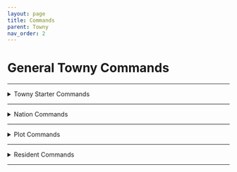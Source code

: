 ```yaml
---
layout: page
title: Commands
parent: Towny
nav_order: 2
---
```


# **General Towny Commands**

---

<details>
<summary> Towny Starter Commands</summary>

<summary>/t new [Name]</summary>

   Creates a New Town.

<summary>/t invite [player]</summary>

   Invites your selected player into your town.

<summary>/t kick [player]</summary>

   Kicks your selected player from your town.

<summary>/t spawn</summary>

   Teleports you to your town's spawn.

<summary>/t [Town Name] </summary>

   Displays General Town Information.

<summary>/t list</summary>

   Lists all current towns ingame.

<summary>/t claim</summary>

   Automatically claims the current chunk you are in.

<summary>/t unclaim</summary>

   Automatically unclaims the current chunk you are in.

<summary>/t deposit [amount]</summary>

   Deposits a set amount of money into your town bank.

<summary>/t withdraw [anmount]</summary>

   Withdraws a set amount of money from your town bank.

<summary>/t buy bonus [amount]</summary>

   Purchases your town a set amount of bonus townblocks.

<summary>/t delete</summary>

   Deletes your town.

<summary>/t reslist</summary>

   Displays your town's current residents.

</details>

---

<details>
<summary>Nation Commands</summary>

<summary>/n new [Name]</summary>

Automatically creates a new nation, with your town as the capital city.

<summary>/n list</summary>

Displays all current ingame nations.

<summary>/n online</summary>

Displays all current online residents in your nation.

<summary>/n</summary>

Displays basic information for your nation.

<summary>/n [Name]</summary>

Displays basic information for your selected nation.

<summary>/n invite [Town Name]</summary>

Sends your chosen town an invite to join your nation.

<summary>/n kick</summary>

Kicks your selected town from your nation.

<summary>/n deposit [amount]</summary>

Deposits a set amount of money into your nation's bank.

<summary>/n withdraw [amount]</summary>

Withdraws a set amount of money from your nation's bank.

<summary>/n ally add [Nation]</summary>

Sends your chosen nation a request to become allies.

<summary>/n ally remove [Nation]</summary>

Removes your selected nation from your list of allies.

<summary>/n allylist [Nation]</summary>

Displays the current allies of your selected nation.

<summary>/n enemy add [Nation]</summary>

Adds a nation to your enemy list.

<summary>/n enemy remove [Nation]</summary>

Removes a nation from your enemy list.

</details>

---

<details>
<summary>Plot Commands</summary>

<summary>/plot</summary>

Shows plot commands ingame.

<summary>/plot claim</summary>

Resident command to personally claim a plot that is currently for sale.

<summary>/plot fs</summary>

Sets a plot as for sale, *alternativley* you can perform /plot forsale.

<summary>/plot nfs</summary>

Sets a plot as not for sale, *alternativley* you can perform /plot notforsale.

<summary>/plot perm</summary>

Shows the permissions of the plot you are currently standing in.

<summary>/plot clear</summary>

Clears a plot of all it's block id's. Can only be used by a mayor.

<details>
<summary>Plot Set Commands</summary>

<summary>/plot set reset</summary>

Sets a shop/embassy/arena plot back to a normal plot.

<summary>/plot set shop</summary>

Sets a plot to a shop.

<summary>/plot set embassy</summary>

Sets a plot to an embassy.

<summary>/plot set arena</summary>

Sets a plot to an arena.

<summary>/plot set wilds</summary>

Sets a plot to wilderness.

<summary>/plot set name [Name]</summary>

Sets a custom name for the plot you are currently standing in.

<summary>/plot set perm [on/off]</summary>

Toggles the permission lines in which you are currently standing.

<summary>/plot set perm [resident/outsider/ally] [off]</summary>

Toggles the permissions in the current plot for different player ranks.

<summary>/plot set perm [build/destroy/switch/itemuse] [on/off]</summary>

Toggles the permissions in the current plot.

<summary>/plot set perm reset</summary>

Resets the permissions in the current plot.

</details>

</details>

---

<details>
<summary>Resident Commands</summary>

<summary>/resident [player]</summary>

Display's your selected player's basic resident info.

<summary>/res friend add [player]</summary>

Adds a player to your friend's list ingame.

<summary>/res freind add+ [player]</summary>

Adds an offline player to your friend's list ingame.

<summary>/res friend remove [player]</summary>

Removes a player from your ingame friend's list.

<summary>/res friend remove+ [player]</summary>

Removes a currently offline player from your ingame friend's list.

<summary>/res clearlist</summary>

Clears all friends from your friend's list.

<summary>/res list</summary>

Lists all residents.

<summary>/res toggle map</summary>

Toggles Towny map when moving across town borders.

<summary>/res toggle townclaim</summary>

Toggles automatically claiming whatever chunks you enter.

<summary>/res toggle plotborder</summary>

Toggles a plotborder ingame, shows when you cross different townblocks.

<summary>/res toggle reset</summary>

Resets all currently active modes.

<summary>/res tax</summary>

Displays the Tax a player pays.

<details>
<summary>Resident Set Commands</summary>

<summary>/res set perm [on/off]</summary>

Edits permission lines on the resident screen.

<summary>/res set perm [friend/ally/outsider] [on/off]</summary>

Turns on and off the resident perms for a player in your town.

<summary>/res set perm [build/destroy/switch/itemuse] [on/off]</summary>

Sets permissions for a resident in your town.

<summary>/res set perm [friend/ally/outsider] [build/destroy/switch/itemuse] [on/off]</summary>

Sets permissions in your town for a certain type of resident.

<summary>/res set perm reset</summary>

Resets current permission settings.

</details>

</details>

---
